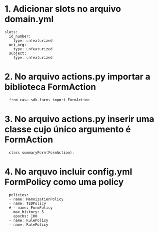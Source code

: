 # 1. Adicionar slots no arquivo domain.yml

```
slots:
  id_number:
    type: unfeaturized
  uni_org:
    type: unfeaturized
  subject:
    type: unfeaturized
```
# 2. No arquivo actions.py importar a biblioteca FormAction
```
  from rasa_sdk.forms import FormAction

```

# 3. No arquivo actions.py inserir uma classe cujo único argumento é FormAction
```
  class summaryForm(FormAction):
```

# 4. No arquvo incluir  config.yml FormPolicy como uma policy
```
  policies:
  - name: MemoizationPolicy
  - name: TEDPolicy
  # - name: FormPolicy
    max_history: 5
    epochs: 100
  - name: RulePolicy
  - name: RulePolicy
```
